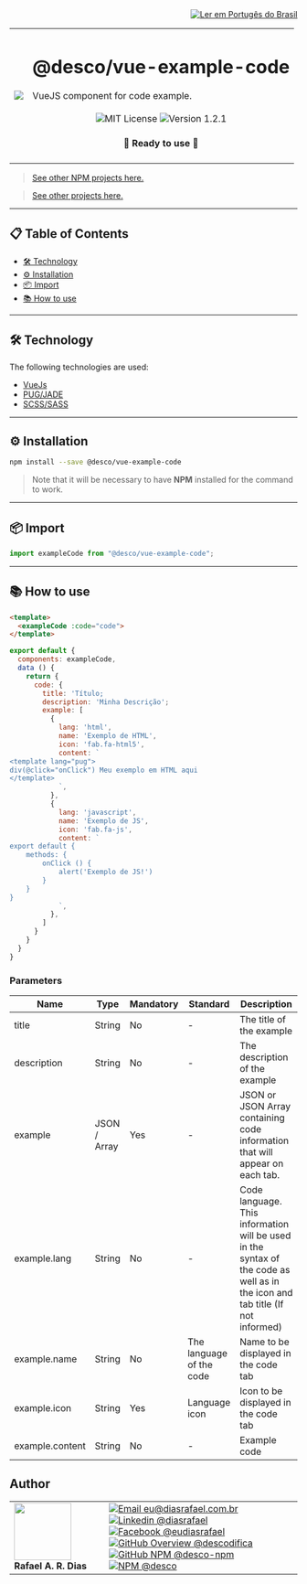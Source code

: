 <div align="right">
  <a href="README.md">
    <img alt="Ler em Portugês do Brasil" src="https://img.shields.io/static/v1?label=&message=Ler+em+Portugu%C3%AAs+do+Brasil&color=green&style=for-the-badge" />
  </a>
</div>

<table>
  <tr>
    <td><img src="https://i.ibb.co/TM21mQP/vue-example-code.png"></td>
    <td>  
      <h1>@desco/vue-example-code</h1>
      VueJS component for code example.
      <br /><br />
      <div align="center">
        <img alt="MIT License" src="https://img.shields.io/static/v1?label=License&message=MIT&color=green&style=for-the-badge">
        <img alt="Version 1.2.1" src="https://img.shields.io/static/v1?label=Version&message=1.2.1&color=blue&style=for-the-badge">
      </div>
      <h4 align="center"> 
        🚀 Ready to use 🚀
      </h4>
    </td>
  </tr>
</table>

> <a href="https://github.com/desco-npm" target="_blank">See other NPM projects here.</a>

> <a href="https://github.com/descoifica" target="_blank">See other projects here.</a>

---

## 📋 Table of Contents

- [🛠️ Technology](#Technology)
- [⚙️ Installation](#Installation)
- [📦 Import](#Import)
- [📚 How to use](#How-to-use)

---

## 🛠️ Technology

The following technologies are used:

- [VueJs](https://vuejs.org/)
- [PUG/JADE](https://pugjs.org)
- [SCSS/SASS](https://sass-lang.com)

---

<a name="Installation"></a>

## ⚙️ Installation

```bash
npm install --save @desco/vue-example-code
```

> Note that it will be necessary to have **NPM** installed for the command to work.

---

<a name="Import"></a>

## 📦 Import

```js
import exampleCode from "@desco/vue-example-code";
```

---

<a name="How-To-Use"></a>

## 📚 How to use

```html
<template>
  <exampleCode :code="code">
</template>
```

```js
export default {
  components: exampleCode,
  data () {
    return {
      code: {
        title: 'Título;
        description: 'Minha Descrição';
        example: [
          {
            lang: 'html',
            name: 'Exemplo de HTML',
            icon: 'fab.fa-html5',
            content: `
<template lang="pug">
div(@click="onClick") Meu exemplo em HTML aqui
</template>
            `,
          },
          {
            lang: 'javascript',
            name: 'Exemplo de JS',
            icon: 'fab.fa-js',
            content: `
export default {
    methods: {
        onClick () {
            alert('Exemplo de JS!')
        }
    }
}
            `,
          },
        ]
      }
    }
  }
}
```

### Parameters

| Name            | Type         | Mandatory | Standard                 | Description                                                                                                                   |
| --------------- | ------------ | --------- | ------------------------ | ----------------------------------------------------------------------------------------------------------------------------- |
| title           | String       | No        | -                        | The title of the example                                                                                                      |
| description     | String       | No        | -                        | The description of the example                                                                                                |
| example         | JSON / Array | Yes       | -                        | JSON or JSON Array containing code information that will appear on each tab.                                                  |
| example.lang    | String       | No        | -                        | Code language. This information will be used in the syntax of the code as well as in the icon and tab title (If not informed) |
| example.name    | String       | No        | The language of the code | Name to be displayed in the code tab                                                                                          |
| example.icon    | String       | Yes       | Language icon            | Icon to be displayed in the code tab                                                                                          |
| example.content | String       | No        | -                        | Example code                                                                                                                  |

## Author

<table>
  <tr>
    <td width="150px">
      <img src="https://scontent.fsdu1-1.fna.fbcdn.net/v/t1.0-9/539886_235546170253505_5977326689811409130_n.jpg?_nc_cat=106&ccb=3&_nc_sid=174925&_nc_eui2=AeGgFWn_fWInwRkTo3mHSP993TbQ0TzG0Y3dNtDRPMbRjS-eZL1tr4I5maqz6O-jva9qWnIxKOsD3UtSm9CTeCys&_nc_ohc=Qw6NaDGrtIgAX9uFF2c&_nc_ht=scontent.fsdu1-1.fna&oh=5ebac9874d7a24e157c8c99fd965c2a4&oe=606539CE" width="100px;" alt=""/>
      <b>Rafael A. R. Dias</b>
    </td>
    <td>  
      <a href="mailto:eu@diasrafael.com.br" target="_blank" >
        <img alt="Email eu@diasrafael.com.br" src="https://img.shields.io/static/v1?label=Email&message=eu@diasrafael.com.br&color=red&logo=gmail&style=for-the-badge">
      </a>
      <a href="https://www.linkedin.com/in/diasrafael/" target="_blank">
        <img alt="Linkedin @diasrafael" src="https://img.shields.io/static/v1?label=Linkedin&message=@diasrafael&color=blue&logo=linkedin&style=for-the-badge">
      </a>
      <a href="https://www.facebook.com/eudiasrafael" target="_blank">
        <img alt="Facebook @eudiasrafael" src="https://img.shields.io/static/v1?label=Facebook&message=@eudiasrafael&color=blue&logo=facebook&style=for-the-badge">
      </a>
      <a href="https://github.com/descodifica" target="_blank">
        <img alt="GitHub Overview @descodifica" src="https://img.shields.io/static/v1?label=GitHub+Overview&message=@descodifica&color=black&logo=github&style=for-the-badge">
      </a>
      <a href="https://github.com/desco-npm" target="_blank">
        <img alt="GitHub NPM @desco-npm" src="https://img.shields.io/static/v1?label=GitHub+NPM&message=@desco-npm&color=black&logo=github&style=for-the-badge">
      </a>
      <a href="https://www.npmjs.com/org/desco" target="_blank">
        <img alt="NPM @desco" src="https://img.shields.io/static/v1?label=NPM&message=@desco&color=red&logo=npm&style=for-the-badge">
      </a>
    </td>
  </tr>
</table>
